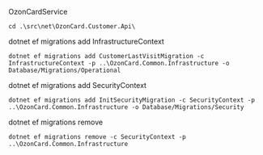 OzonCardService
```shell
cd .\src\net\OzonCard.Customer.Api\
```

dotnet ef migrations add InfrastructureContext
```shell
dotnet ef migrations add CustomerLastVisitMigration -c InfrastructureContext -p ..\OzonCard.Common.Infrastructure -o Database/Migrations/Operational
```
dotnet ef migrations add SecurityContext
```shell
dotnet ef migrations add InitSecurityMigration -c SecurityContext -p ..\OzonCard.Common.Infrastructure -o Database/Migrations/Security
```

dotnet ef migrations remove
```shell
dotnet ef migrations remove -c SecurityContext -p ..\OzonCard.Common.Infrastructure
```
